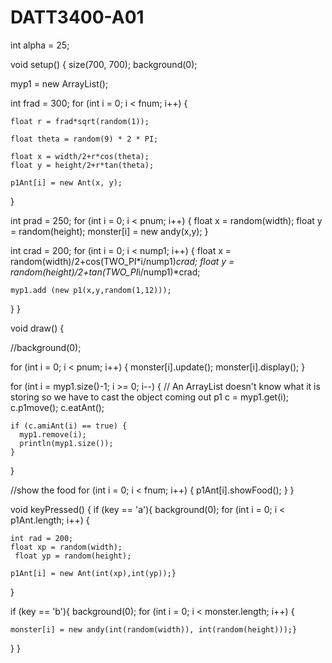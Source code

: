 # DATT3400-A01


int alpha = 25;

void setup() {
  size(700, 700);
  background(0);

  myp1 = new ArrayList<p1>();

  int frad = 300;
  for (int i = 0; i < fnum; i++) {

    float r = frad*sqrt(random(1));

    float theta = random(9) * 2 * PI;

    float x = width/2+r*cos(theta);
    float y = height/2+r*tan(theta);

    p1Ant[i] = new Ant(x, y);
  }

int prad = 250;
  for (int i = 0; i < pnum; i++) {
    float x = random(width);
    float y = random(height);
    monster[i] = new andy(x,y);
  }


int crad = 200;
  for (int i = 0; i < nump1; i++) {
    float x = random(width)/2+cos(TWO_PI*i/nump1)*crad;
    float y = random(height)/2+tan(TWO_PI*i/nump1)*crad;
    
    myp1.add (new p1(x,y,random(1,12)));
  }
}

void draw() {

  //background(0);

  for (int i = 0; i < pnum; i++) {
    monster[i].update();
    monster[i].display();
  }


  for (int i = myp1.size()-1; i >= 0; i--) {
    // An ArrayList doesn't know what it is storing so we have to cast the object coming out
    p1 c = myp1.get(i);
    c.p1move();
    c.eatAnt();

    if (c.amiAnt(i) == true) {
      myp1.remove(i);
      println(myp1.size());
    }
  }

  //show the food
  for (int i = 0; i < fnum; i++) {
    p1Ant[i].showFood();
  }
}

void keyPressed() {
if (key == 'a'){
  background(0);
  for (int i = 0; i < p1Ant.length; i++) {
    
    int rad = 200; 
    float xp = random(width);
     float yp = random(height);
    
    p1Ant[i] = new Ant(int(xp),int(yp));}
  }
  
  if (key == 'b'){
  background(0);
  for (int i = 0; i < monster.length; i++) {
    
    monster[i] = new andy(int(random(width)), int(random(height)));}
  }
}
